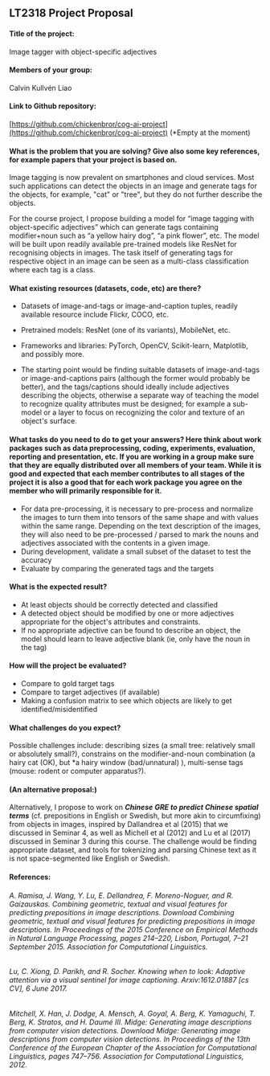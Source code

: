 
## LT2318 Project Proposal

#### Title of the project: 
Image tagger with object-specific adjectives

#### Members of your group: 
Calvin Kullvén Liao

####  Link to Github repository: 
[https://github.com/chickenbror/cog-ai-project](https://github.com/chickenbror/cog-ai-project) (*Empty at the moment)

#### What is the problem that you are solving? Give also some key references, for example papers that your project is based on.

Image tagging is now prevalent on smartphones and cloud services. Most such applications can detect the objects in an image and generate tags for the objects, for example, "cat" or "tree", but they do not further describe the objects.

For the course project, I propose building a model for “image tagging with object-specific adjectives” which can generate tags containing modifier+noun such as “a yellow hairy dog”, “a pink flower”, etc. The model will be built upon readily available pre-trained models like ResNet for recognising objects in images. The task itself of generating tags for respective object in an image can be seen as a multi-class classification where each tag is a class.

#### What existing resources (datasets, code, etc) are there?
- Datasets of image-and-tags or image-and-caption tuples, readily available resource include Flickr, COCO, etc.

- Pretrained models: ResNet (one of its variants), MobileNet, etc.

- Frameworks and libraries: PyTorch, OpenCV, Scikit-learn, Matplotlib, and possibly more.

- The starting point would be finding suitable datasets of image-and-tags or image-and-captions pairs (although the former would probably be better), and the tags/captions should ideally include adjectives describing the objects, otherwise a separate way of teaching the model to recognize quality attributes must be designed; for example a sub-model or a layer to focus on recognizing the color and texture of an object's surface.


#### What tasks do you need to do to get your answers? Here think about work packages such as data preprocessing, coding, experiments, evaluation, reporting and presentation, etc. If you are working in a group make sure that they are equally distributed over all members of your team. While it is good and expected that each member contributes to all stages of the project it is also a good that for each work package you agree on the member who will primarily responsible for it.


- For data pre-processing, it is necessary to pre-process and normalize the images to turn them into tensors of the same shape and with values within the same range. Depending on the text description of the images, they will also need to be pre-processed / parsed to mark the nouns and adjectives associated with the contents in a given image.
- During development, validate a small subset of the dataset to test the accuracy
- Evaluate by comparing the generated tags and the targets


#### What is the expected result?
 - At least objects should be correctly detected and classified 
 - A detected object should be modified by one or more adjectives
   appropriate for the object's attributes and constraints. 
 - If no appropriate adjective can be found to describe an object, the model should learn to leave adjective blank (ie, only have the noun in the tag)

#### How will the project be evaluated?

 - Compare to gold target tags 
 - Compare to target adjectives (if
   available)
- Making a confusion matrix to see which objects are likely
   to get identified/misidentified

#### What challenges do you expect?
Possible challenges include: describing sizes (a small tree: relatively small or absolutely small?), constrains on the modifier-and-noun combination (a hairy cat (OK), but *a hairy window (bad/unnatural) ), multi-sense tags (mouse: rodent or computer apparatus?).

#### (An alternative proposal:)
Alternatively, I propose to work on ***Chinese GRE to predict Chinese spatial terms*** (cf. prepositions in English or Swedish, but more akin to circumfixing) from objects in images, inspired by Dallandrea et al (2015) that we discussed in Seminar 4, as well as Michell et al (2012) and Lu et al (2017) discussed in Seminar 3 during this course. The challenge would be finding appropriate dataset, and tools for tokenizing and parsing Chinese text as it is not space-segmented like English or Swedish.


#### References:

###### A. Ramisa, J. Wang, Y. Lu, E. Dellandrea, F. Moreno-Noguer, and R.    Gaizauskas. Combining geometric, textual and visual features for    predicting prepositions in image descriptions.  Download Combining    geometric, textual and visual features for predicting prepositions in    image descriptions. In Proceedings of the 2015 Conference on    Empirical Methods in Natural Language Processing, pages 214–220,    Lisbon, Portugal, 7–21 September 2015. Association for Computational    Linguistics.

 ###### Lu, C. Xiong, D. Parikh, and R. Socher. Knowing when to look: Adaptive attention via a visual sentinel for image captioning.    Arxiv:1612.01887 [cs CV], 6 June 2017.
       
###### Mitchell, X. Han, J. Dodge, A. Mensch, A. Goyal, A. Berg, K.    Yamaguchi, T. Berg, K. Stratos, and H. Daumé III. Midge: Generating    image descriptions from computer vision detections. Download Midge:    Generating image descriptions from computer vision detections. In    Proceedings of the 13th Conference of the European Chapter of the    Association for Computational Linguistics, pages 747–756. Association    for Computational Linguistics, 2012.

